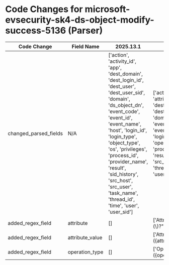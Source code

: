 # Code Changes for microsoft-evsecurity-sk4-ds-object-modify-success-5136 (Parser)

| Code Change | Field Name | 2025.13.1 | 2025.14.1 |
|-------------|------------|-----------|------------|
| changed_parsed_fields | N/A | ['action', 'activity_id', 'app', 'dest_domain', 'dest_login_id', 'dest_user', 'dest_user_sid', 'domain', 'ds_object_dn', 'event_code', 'event_id', 'event_name', 'host', 'login_id', 'login_type', 'object_type', 'os', 'privileges', 'process_id', 'provider_name', 'result', 'sid_history', 'src_host', 'src_user', 'task_name', 'thread_id', 'time', 'user', 'user_sid'] | ['action', 'activity_id', 'app', 'attribute', 'attribute_value', 'dest_domain', 'dest_login_id', 'dest_user', 'dest_user_sid', 'domain', 'ds_object_dn', 'event_code', 'event_id', 'event_name', 'host', 'login_id', 'login_type', 'object_type', 'operation_type', 'os', 'privileges', 'process_id', 'provider_name', 'result', 'sid_history', 'src_host', 'src_user', 'task_name', 'thread_id', 'time', 'user', 'user_sid'] |
| added_regex_field | attribute | [] | ['AttributeLDAPDisplayName(\\)?":(\\)?"({attribute}[^"\\]+)'] |
| added_regex_field | attribute_value | [] | ['AttributeValue(\\)?":(\\)?"({attribute_value}[^"\'>\\]+)'] |
| added_regex_field | operation_type | [] | ['OperationType(\\)?":(\\)?"({operation_type}[^"\\]+)'] |
